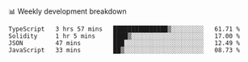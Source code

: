 📊 Weekly development breakdown
<!--START_SECTION:waka-->
```text
TypeScript   3 hrs 57 mins   ███████████████▒░░░░░░░░░   61.71 % 
Solidity     1 hr 5 mins     ████▒░░░░░░░░░░░░░░░░░░░░   17.00 % 
JSON         47 mins         ███░░░░░░░░░░░░░░░░░░░░░░   12.49 % 
JavaScript   33 mins         ██▒░░░░░░░░░░░░░░░░░░░░░░   08.73 % 
```
<!--END_SECTION:waka-->
